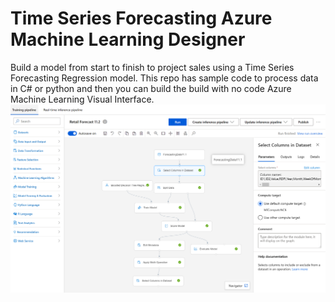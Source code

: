 # Time Series Forecasting Azure Machine Learning Designer
Build a model from start to finish to project sales using a Time Series Forecasting Regression model. This repo has sample code to process data in C# or python and then you can build the build with no code Azure Machine Learning Visual Interface.
![model screenshot](model.PNG)